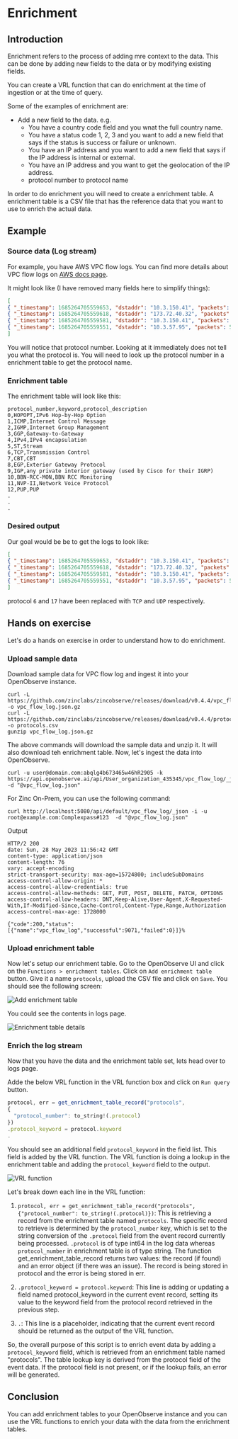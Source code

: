 # Enrichment

## Introduction 
Enrichment refers to the process of adding mre context to the data. This can be done by adding new fields to the data or by modifying existing fields.

You can create a VRL function that can do enrichment at the time of ingestion or at the time of query.

Some of the examples of enrichment are:

- Add a new field to the data. e.g.
    - You have a country code field and you wnat the full country name.
    - You have a status code 1, 2, 3 and you want to add a new field that says if the status is success or failure or unknown.
    - You have an IP address and you want to add a new field that says if the IP address is internal or external.
    - You have an IP address and you want to get the geolocation of the IP address.
    - protocol number to protocol name
  
In order to do enrichment you will need to create a enrichment table. A enrichment table is a CSV file that has the reference data that you want to use to enrich the actual data. 


## Example

### Source data (Log stream)
For example, you have AWS VPC flow logs. You can find more details about VPC flow logs on [AWS docs page](https://docs.aws.amazon.com/vpc/latest/userguide/flow-logs.html).

It might look like (I have removed many fields here to simplify things):

```json
[ 
{ "_timestamp": 1685264705559653, "dstaddr": "10.3.150.41", "packets": 5, "protocol": 6, "srcaddr": "10.3.76.90" }, 
{ "_timestamp": 1685264705559618, "dstaddr": "173.72.40.32", "packets": 1, "protocol": 17, "srcaddr": "10.3.150.41" }, 
{ "_timestamp": 1685264705559581, "dstaddr": "10.3.150.41", "packets": 1, "protocol": 17, "srcaddr": "173.72.40.32" }, 
{ "_timestamp": 1685264705559551, "dstaddr": "10.3.57.95", "packets": 5, "protocol": 6, "srcaddr": "10.3.150.41" }
]
```

You will notice that protocol number. Looking at it immediately does not tell you what the protocol is. You will need to look up the protocol number in a enrichment table to get the protocol name. 

### Enrichment table

The enrichment table will look like this:

```csv linenums="1" title="protocols.csv"
protocol_number,keyword,protocol_description
0,HOPOPT,IPv6 Hop-by-Hop Option
1,ICMP,Internet Control Message
2,IGMP,Internet Group Management
3,GGP,Gateway-to-Gateway
4,IPv4,IPv4 encapsulation
5,ST,Stream
6,TCP,Transmission Control
7,CBT,CBT
8,EGP,Exterior Gateway Protocol
9,IGP,any private interior gateway (used by Cisco for their IGRP)
10,BBN-RCC-MON,BBN RCC Monitoring
11,NVP-II,Network Voice Protocol
12,PUP,PUP
.
.
.

```

### Desired output
Our goal would be be to get the logs to look like:

```json
[ 
{ "_timestamp": 1685264705559653, "dstaddr": "10.3.150.41", "packets": 5, "protocol": "TCP", "srcaddr": "10.3.76.90" }, 
{ "_timestamp": 1685264705559618, "dstaddr": "173.72.40.32", "packets": 1, "protocol": "UDP", "srcaddr": "10.3.150.41" }, 
{ "_timestamp": 1685264705559581, "dstaddr": "10.3.150.41", "packets": 1, "protocol": "UDP", "srcaddr": "173.72.40.32" }, 
{ "_timestamp": 1685264705559551, "dstaddr": "10.3.57.95", "packets": 5, "protocol": "TCP", "srcaddr": "10.3.150.41" }
]
```
protocol `6` and `17` have been replaced with `TCP` and `UDP` respectively.


## Hands on exercise

Let's do a hands on exercise in order to understand how to do enrichment.

### Upload sample data

Download sample data for VPC flow log and ingest it into your OpenObserve instance.

```shell
curl -L https://github.com/zinclabs/zincobserve/releases/download/v0.4.4/vpc_flow_log.json.gz -o vpc_flow_log.json.gz
curl -L https://github.com/zinclabs/zincobserve/releases/download/v0.4.4/protocols.csv -o protocols.csv
gunzip vpc_flow_log.json.gz
```

The above commands will download the sample data and unzip it. It will also download teh enrichment table. Now, let's ingest the data into OpenObserve.


```shell title="For OpenObserve Cloud"
curl -u user@domain.com:abqlg4b673465w46hR2905 -k https://api.openobserve.ai/api/User_organization_435345/vpc_flow_log/_json -d "@vpc_flow_log.json"
```

For Zinc On-Prem, you can use the following command:

```shell title="For self hosted installation"
curl http://localhost:5080/api/default/vpc_flow_log/_json -i -u root@example.com:Complexpass#123  -d "@vpc_flow_log.json"
```

Output
```
HTTP/2 200 
date: Sun, 28 May 2023 11:56:42 GMT
content-type: application/json
content-length: 76
vary: accept-encoding
strict-transport-security: max-age=15724800; includeSubDomains
access-control-allow-origin: *
access-control-allow-credentials: true
access-control-allow-methods: GET, PUT, POST, DELETE, PATCH, OPTIONS
access-control-allow-headers: DNT,Keep-Alive,User-Agent,X-Requested-With,If-Modified-Since,Cache-Control,Content-Type,Range,Authorization
access-control-max-age: 1728000

{"code":200,"status":[{"name":"vpc_flow_log","successful":9071,"failed":0}]}%      
```

### Upload enrichment table

Now let's setup our enrichment table. Go to the OpenObserve UI and click on the `Functions > enrichment tables`. Click on `Add enrichment table` button. Give it a name `protocols`, upload the CSV file and click on `Save`. You should see the following screen:

![Add enrichment table](./images/add_lookup_table.png)

You could see the contents in logs page.

![Enrichment table details](./images/enrichment_table.webp)

### Enrich the log stream

Now that you have the data and the enrichment table set, lets head  over to logs page.

Adde the below VRL function in the VRL function box and click on `Run query` button.

```javascript linenums="1" title="VRL function"
protocol, err = get_enrichment_table_record("protocols",
{
  "protocol_number": to_string!(.protocol)
})
.protocol_keyword = protocol.keyword
.
```

You should see an additional field `protocol_keyword` in the field list. This field is added by the VRL function. The VRL function is doing a lookup in the enrichment table and adding the `protocol_keyword` field to the output.

![VRL function](./images/enriched_output.webp)

Let's break down each line in the VRL function:

1. `protocol, err = get_enrichment_table_record("protocols", {"protocol_number": to_string!(.protocol)})`: This is retrieving a record from the enrichment table named `protocols`. The specific record to retrieve is determined by the `protocol_number` key, which is set to the string conversion of the `.protocol` field from the event record currently being processed. `.protocol` is of type int64 in the log data whereas `protocol_number` in enrichment table is of type string. The function get_enrichment_table_record returns two values: the record (if found) and an error object (if there was an issue). The record is being stored in protocol and the error is being stored in err.

1. `.protocol_keyword = protocol.keyword`: This line is adding or updating a field named protocol_keyword in the current event record, setting its value to the keyword field from the protocol record retrieved in the previous step.

1. `.`: This line is a placeholder, indicating that the current event record should be returned as the output of the VRL function.

So, the overall purpose of this script is to enrich event data by adding a `protocol_keyword` field, which is retrieved from an enrichment table named "protocols". The table lookup key is derived from the protocol field of the event data. If the protocol field is not present, or if the lookup fails, an error will be generated.

## Conclusion

You can add enrichment tables to your OpenObserve instance and you can use the VRL functions to enrich your data with the data from the enrichment tables.


